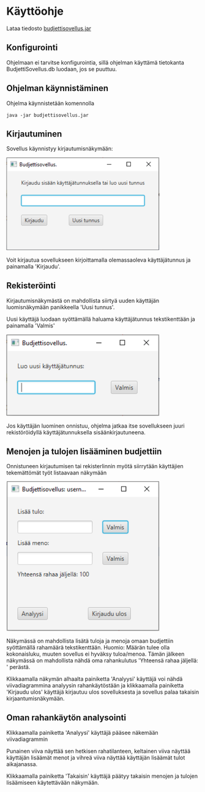 # Käyttöohje

Lataa tiedosto [budjettisovellus.jar](https://github.com/jjkolari/ot-harjoitustyo/releases/tag/loppupalautus)

## Konfigurointi

Ohjelmaan ei tarvitse konfigurointia, sillä ohjelman käyttämä tietokanta BudjettiSovellus.db luodaan, jos se puuttuu.

## Ohjelman käynnistäminen

Ohjelma käynnistetään komennolla 

```
java -jar budjettisovellus.jar
```

## Kirjautuminen

Sovellus käynnistyy kirjautumisnäkymään:

<img src="https://github.com/jjkolari/ot-harjoitustyo/blob/master/dokumentointi/nakymat/login.png" width="400">

Voit kirjautua sovellukseen kirjoittamalla olemassaoleva käyttäjätunnus ja painamalla 'Kirjaudu'.

## Rekisteröinti

Kirjautumisnäkymästä on mahdollista siirtyä uuden käyttäjän luomisnäkymään panikkeella 'Uusi tunnus'.

Uusi käyttäjä luodaan syöttämällä haluama käyttäjätunnus tekstikenttään ja painamalla 'Valmis'

<img src="https://github.com/jjkolari/ot-harjoitustyo/blob/master/dokumentointi/nakymat/register.png" width="400">

Jos käyttäjän luominen onnistuu, ohjelma jatkaa itse sovellukseen juuri rekistöröidyllä käyttäjätunnuksella sisäänkirjautuneena.

## Menojen ja tulojen lisääminen budjettiin

Onnistuneen kirjautumisen tai rekisterlinnin myötä siirrytään käyttäjien tekemättömät työt listaavaan näkymään

<img src="https://github.com/jjkolari/ot-harjoitustyo/blob/master/dokumentointi/nakymat/application.png" width="400">

Näkymässä on mahdollista lisätä tuloja ja menoja omaan budjettiin syöttämällä rahamäärä tekstikenttään. Huomio: Määrän tulee 
olla kokonaisluku, muuten sovellus ei hyväksy tuloa/menoa. Tämän jälkeen näkymässä on mahdollista nähdä oma rahankulutus 
'Yhteensä rahaa jäljellä: ' perästä.

Klikkaamalla näkymän alhaalta painiketta 'Analyysi' käyttäjä voi nähdä viivadiagrammina analyysin rahankäytöstään ja klikkaamalla
painiketta
'Kirjaudu ulos' käyttäjä kirjautuu ulos sovelluksesta ja sovellus palaa takaisin kirjaantumisnäkymään.


## Oman rahankäytön analysointi

Klikkaamalla painiketta 'Analyysi' käyttäjä pääsee näkemään viivadiagrammin

Punainen viiva näyttää sen hetkisen rahatilanteen, 
keltainen viiva näyttää käyttäjän lisäämät menot ja vihreä viiva näyttää käyttäjän lisäämät tulot aikajanassa.

Klikkaamalla painiketta 'Takaisin' käyttäjä päätyy takaisin menojen ja tulojen lisäämiseen käytettävään näkymään.
